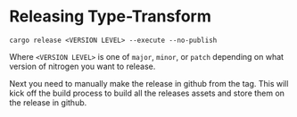 # Releasing Type-Transform

```
cargo release <VERSION LEVEL> --execute --no-publish
```

Where `<VERSION LEVEL>` is one of `major`, `minor`, or `patch` depending on what version of nitrogen you want to release.

Next you need to manually make the release in github from the tag. This will kick off the build process
to build all the releases assets and store them on the release in github. 

